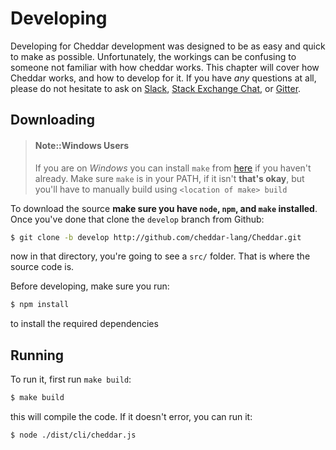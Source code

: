 # Developing

Developing for Cheddar development was designed to be as easy and quick to make as possible. Unfortunately, the workings can be confusing to someone not familiar with how cheddar works. This chapter will cover how Cheddar works, and how to develop for it. If you have _any_ questions at all, please do not hesitate to ask on [Slack](http://cheddarlang.slack.com), [Stack Exchange Chat](http://chat.stackexchange.com/rooms/37686/cheddar), or [Gitter](https://gitter.im/cheddar-lang/Cheddar).

## Downloading
> #### Note::Windows Users
> If you are on *Windows* you can install `make` from [here](http://gnuwin32.sourceforge.net/packages/make.htm) if you haven't already. Make sure `make` is in your PATH, if it isn't **that's okay**, but you'll have to manually build using `<location of make> build`

To download the source **make sure you have `node`, `npm`, and `make` installed**. Once you've done that clone the `develop` branch from Github:

```bash
$ git clone -b develop http://github.com/cheddar-lang/Cheddar.git
```
now in that directory, you're going to see a `src/` folder. That is where the source code is. 

Before developing, make sure you run:

```bash
$ npm install
```

to install the required dependencies

## Running
To run it, first run `make build`:

```bash
$ make build
```

this will compile the code. If it doesn't error, you can run it:

```bash
$ node ./dist/cli/cheddar.js
```
